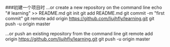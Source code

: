 ###初建一个项目时
…or create a new repository on the command line
echo "# learning" >> README.md
git init
git add README.md
git commit -m "first commit"
git remote add origin https://github.com/liujhfly/learning.git
git push -u origin master
  
…or push an existing repository from the command line
git remote add origin https://github.com/liujhfly/learning.git
git push -u origin master